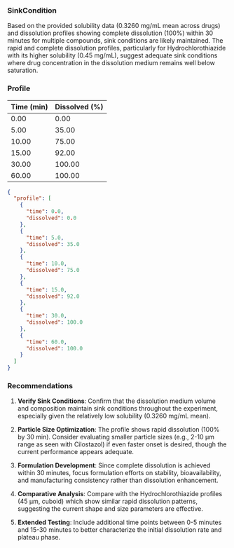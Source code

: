 ### SinkCondition
Based on the provided solubility data (0.3260 mg/mL mean across drugs) and dissolution profiles showing complete dissolution (100%) within 30 minutes for multiple compounds, sink conditions are likely maintained. The rapid and complete dissolution profiles, particularly for Hydrochlorothiazide with its higher solubility (0.45 mg/mL), suggest adequate sink conditions where drug concentration in the dissolution medium remains well below saturation.

### Profile
| Time (min) | Dissolved (%) |
|------------|----------------|
| 0.00 | 0.00 |
| 5.00 | 35.00 |
| 10.00 | 75.00 |
| 15.00 | 92.00 |
| 30.00 | 100.00 |
| 60.00 | 100.00 |

```json
{
  "profile": [
    {
      "time": 0.0,
      "dissolved": 0.0
    },
    {
      "time": 5.0,
      "dissolved": 35.0
    },
    {
      "time": 10.0,
      "dissolved": 75.0
    },
    {
      "time": 15.0,
      "dissolved": 92.0
    },
    {
      "time": 30.0,
      "dissolved": 100.0
    },
    {
      "time": 60.0,
      "dissolved": 100.0
    }
  ]
}
```

### Recommendations
1. **Verify Sink Conditions**: Confirm that the dissolution medium volume and composition maintain sink conditions throughout the experiment, especially given the relatively low solubility (0.3260 mg/mL mean).

2. **Particle Size Optimization**: The profile shows rapid dissolution (100% by 30 min). Consider evaluating smaller particle sizes (e.g., 2-10 μm range as seen with Cilostazol) if even faster onset is desired, though the current performance appears adequate.

3. **Formulation Development**: Since complete dissolution is achieved within 30 minutes, focus formulation efforts on stability, bioavailability, and manufacturing consistency rather than dissolution enhancement.

4. **Comparative Analysis**: Compare with the Hydrochlorothiazide profiles (45 μm, cuboid) which show similar rapid dissolution patterns, suggesting the current shape and size parameters are effective.

5. **Extended Testing**: Include additional time points between 0-5 minutes and 15-30 minutes to better characterize the initial dissolution rate and plateau phase.